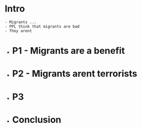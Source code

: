 # Intro
	- Migrants ...
	- PPL think that migrants are bad
	- They arent
- # P1 - Migrants are a benefit
- # P2 - Migrants arent terrorists
- # P3
- # Conclusion